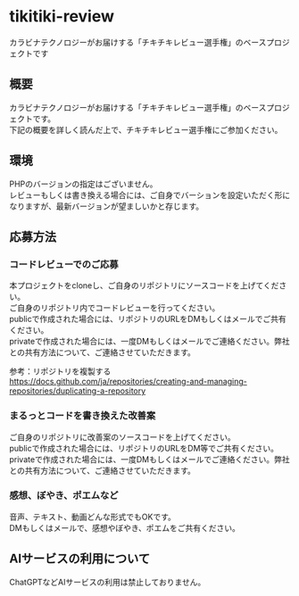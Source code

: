 # tikitiki-review
カラビナテクノロジーがお届けする「チキチキレビュー選手権」のベースプロジェクトです

## 概要

カラビナテクノロジーがお届けする「チキチキレビュー選手権」のベースプロジェクトです。  
下記の概要を詳しく読んだ上で、チキチキレビュー選手権にご参加ください。

## 環境

PHPのバージョンの指定はございません。  
レビューもしくは書き換える場合には、ご自身でバーションを設定いただく形になりますが、最新バージョンが望ましいかと存じます。

## 応募方法

### コードレビューでのご応募
本プロジェクトをcloneし、ご自身のリポジトリにソースコードを上げてください。  
ご自身のリポジトリ内でコードレビューを行ってください。  
publicで作成された場合には、リポジトリのURLをDMもしくはメールでご共有ください。  
privateで作成された場合には、一度DMもしくはメールでご連絡ください。弊社との共有方法について、ご連絡させていただきます。  

参考：リポジトリを複製する  
https://docs.github.com/ja/repositories/creating-and-managing-repositories/duplicating-a-repository

### まるっとコードを書き換えた改善案
ご自身のリポジトリに改善案のソースコードを上げてください。  
publicで作成された場合には、リポジトリのURLをDM等でご共有ください。  
privateで作成された場合には、一度DMもしくはメールでご連絡ください。弊社との共有方法について、ご連絡させていただきます。

### 感想、ぼやき、ポエムなど
音声、テキスト、動画どんな形式でもOKです。  
DMもしくはメールで、感想やぼやき、ポエムをご共有ください。  

## AIサービスの利用について
ChatGPTなどAIサービスの利用は禁止しておりません。  
